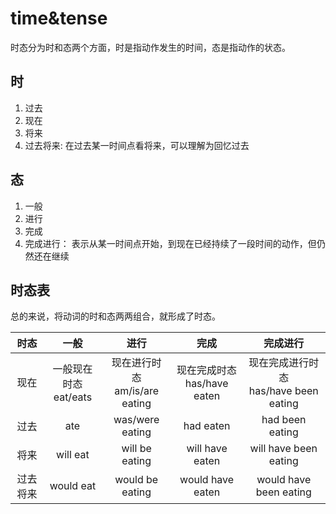 # time&tense

时态分为时和态两个方面，时是指动作发生的时间，态是指动作的状态。

## 时

1. 过去
2. 现在
3. 将来
4. 过去将来: 在过去某一时间点看将来，可以理解为回忆过去

## 态

1. 一般
2. 进行
3. 完成
4. 完成进行： 表示从某一时间点开始，到现在已经持续了一段时间的动作，但仍然还在继续

## 时态表

总的来说，将动词的时和态两两组合，就形成了时态。

|   时态   |           一般            |               进行                |              完成               |                 完成进行                  |
| :------: | :-----------------------: | :-------------------------------: | :-----------------------------: | :---------------------------------------: |
|   现在   | 一般现在时态</br>eat/eats | 现在进行时态</br>am/is/are eating | 现在完成时态</br>has/have eaten | 现在完成进行时态</br>has/have been eating |
|   过去   |            ate            |          was/were eating          |            had eaten            |              had been eating              |
|   将来   |         will eat          |          will be eating           |         will have eaten         |           will have been eating           |
| 过去将来 |         would eat         |          would be eating          |        would have eaten         |          would have been eating           |

